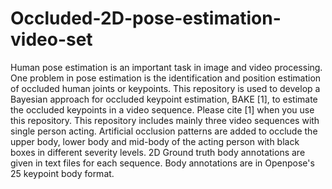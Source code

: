 # Occluded-2D-pose-estimation-video-set
Human pose estimation is an important task in image and video processing. One problem in pose estimation is the identification and position estimation of occluded human joints or keypoints. This repository is used to develop a Bayesian approach for occluded keypoint estimation, BAKE [1], to estimate the occluded keypoints in a video sequence. Please cite [1] when you use this repository.
This repository includes mainly three video sequences with single person acting. Artificial occlusion patterns are added to occlude the upper body, lower body and mid-body of the acting person with black boxes in different severity levels. 2D Ground truth body annotations are given in text files for each sequence. Body annotations are in Openpose's 25 keypoint body format. 
